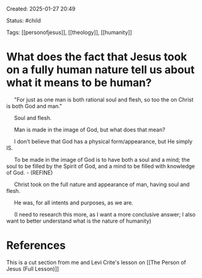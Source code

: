 Created: 2025-01-27 20:49

Status: #child 

Tags: [[personofjesus]], [[theology]], [[humanity]]

# What does the fact that Jesus took on a fully human nature tell us about what it means to be human?

$\quad$ "For just as one man is both rational soul and flesh, so too the on Christ is both God and man."

$\quad$ Soul and flesh.

$\quad$ Man is made in the image of God, but what does that mean?

$\quad$ I don't believe that God has a physical form/appearance, but He simply IS.

$\quad$ To be made in the image of God is to have both a soul and a mind; the soul to be filled by the Spirit of God, and a mind to be filled with knowledge of God. - (REFINE)

$\quad$ Christ took on the full nature and appearance of man, having soul and flesh.

$\quad$ He was, for all intents and purposes, as we are.

$\quad$ (I need to research this more, as I want a more conclusive answer; I also want to better understand what is the nature of humanity)

# References

This is a cut section from me and Levi Crite's lesson on [[The Person of Jesus (Full Lesson)]]